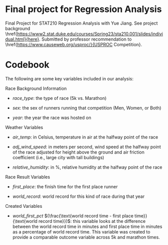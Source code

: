 # Final project for Regression Analysis
Final Project for STAT210 Regression Analysis with Yue Jiang. See project background \href{https://www2.stat.duke.edu/courses/Spring23/sta210.001/slides/individual.html}{here}. Submitted by professor recommendation to \href{https://www.causeweb.org/usproc/}{USPROC Competition}. 

# Codebook 
The following are some key variables included in our analysis:

Race Background Information

-   *race_type*: the type of race (5k vs. Marathon)

-   *sex*: the sex of runners running that competition (Men, Women, or Both)

-   *year*: the year the race was hosted on

Weather Variables

-   *air_temp*: in Celsius, temperature in air at the halfway point of the race

-   *adj_wind_speed*: in meters per second, wind speed at the halfway point of the race adjusted for height above the ground and air friction coefficient (i.e., large city with tall buildings)

-   *relative_humidity*: in %, relative humidity at the halfway point of the race

Race Result Variables

-   *first_place*: the finish time for the first place runner

-   *world_record*: world record for this kind of race during that year

Created Variables

-   *world_first_pct* $(\frac{\text{world record time - first place time}}{\text{world record time}})$: this variable looks at the difference between the world record time in minutes and first place time in minutes as a percentage of world record time. This variable was created to provide a comparable outcome variable across 5k and marathon times.

